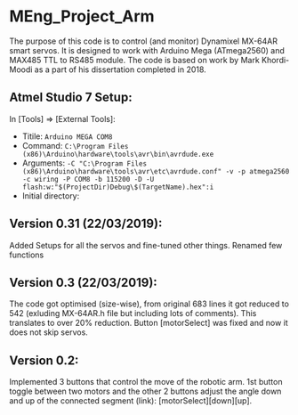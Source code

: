 # MEng_Project_Arm
The purpose of this code is to control (and monitor) Dynamixel MX-64AR smart servos. It is designed to work with Arduino Mega (ATmega2560) and MAX485 TTL to RS485 module. The code is based on work by Mark Khordi-Moodi as a part of his dissertation completed in 2018.
## Atmel Studio 7 Setup:
In [Tools] => [External Tools]:

* Titile: `Arduino MEGA COM8`
* Command: `C:\Program Files (x86)\Arduino\hardware\tools\avr\bin\avrdude.exe`
* Arguments: `-C "C:\Program Files (x86)\Arduino\hardware\tools\avr\etc\avrdude.conf" -v -p atmega2560 -c wiring -P COM8 -b 115200 -D -U flash:w:"$(ProjectDir)Debug\$(TargetName).hex":i`
* Initial directory: 
## Version 0.31 (22/03/2019):
Added Setups for all the servos and fine-tuned other things. 
Renamed few functions
## Version 0.3 (22/03/2019):
The code got optimised (size-wise), from original 683 lines it got reduced to 542 (exluding MX-64AR.h file but including lots of comments). This translates to over 20% reduction. 
Button [motorSelect] was fixed and now it does not skip servos.
## Version 0.2:
Implemented 3 buttons that control the move of the robotic arm. 1st button toggle between two motors and the other 2 buttons adjust the angle down and up of the connected segment (link): [motorSelect][down][up].
